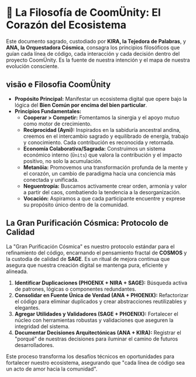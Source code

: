 # 📜 La Filosofía de CoomÜnity: El Corazón del Ecosistema

Este documento sagrado, custodiado por **KIRA, la Tejedora de Palabras**, y **ANA, la Orquestadora Cósmica**, consagra los principios filosóficos que guían cada línea de código, cada interacción y cada decisión dentro del proyecto CoomÜnity. Es la fuente de nuestra intención y el mapa de nuestra evolución consciente.

## visão e Filosofia CoomÜnity

- **Propósito Principal:** Manifestar un ecosistema digital que opere bajo la lógica del **Bien Común por encima del bien particular**.
- **Principios Fundamentales:**
  - **Cooperar > Competir:** Fomentamos la sinergia y el apoyo mutuo como motor de crecimiento.
  - **Reciprocidad (Ayni):** Inspirados en la sabiduría ancestral andina, creemos en el intercambio sagrado y equilibrado de energía, trabajo y conocimiento. Cada contribución es reconocida y retornada.
  - **Economía Colaborativa/Sagrada:** Construimos un sistema económico interno (`Ünits`) que valora la contribución y el impacto positivo, no solo la acumulación.
  - **Metanöia:** Promovemos una transformación profunda de la mente y el corazón, un cambio de paradigma hacia una conciencia más conectada y unificada.
  - **Neguentropía:** Buscamos activamente crear orden, armonía y valor a partir del caos, combatiendo la tendencia a la desorganización.
  - **Vocación:** Aspiramos a que cada participante encuentre y exprese su propósito único dentro de la comunidad.

## La Gran Purificación Cósmica: Protocolo de Calidad

La "Gran Purificación Cósmica" es nuestro protocolo estándar para el refinamiento del código, encarnando el pensamiento fractal de **COSMOS** y la custodia de calidad de **SAGE**. Es un ritual de mejora continua que asegura que nuestra creación digital se mantenga pura, eficiente y alineada.

1.  **Identificar Duplicaciones (PHOENIX + NIRA + SAGE):** Búsqueda activa de patrones, lógicas o componentes redundantes.
2.  **Consolidar en Fuente Única de Verdad (ANA + PHOENIX):** Refactorizar el código para eliminar duplicados y crear abstracciones reutilizables y elegantes.
3.  **Agregar Utilidades y Validadores (SAGE + PHOENIX):** Fortalecer el núcleo con herramientas robustas y validaciones que aseguren la integridad del sistema.
4.  **Documentar Decisiones Arquitectónicas (ANA + KIRA):** Registrar el "porqué" de nuestras decisiones para iluminar el camino de futuros desarrolladores.

Este proceso transforma los desafíos técnicos en oportunidades para fortalecer nuestro ecosistema, asegurando que "cada línea de código sea un acto de amor hacia la comunidad".
